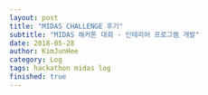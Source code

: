```yaml
---
layout: post
title: "MIDAS CHALLENGE 후기"
subtitle: "MIDAS 해커톤 대회 - 인테리어 프로그램 개발"
date: 2018-05-28
author: KimJunHee
category: Log
tags: hackathon midas log
finished: true
---
```

